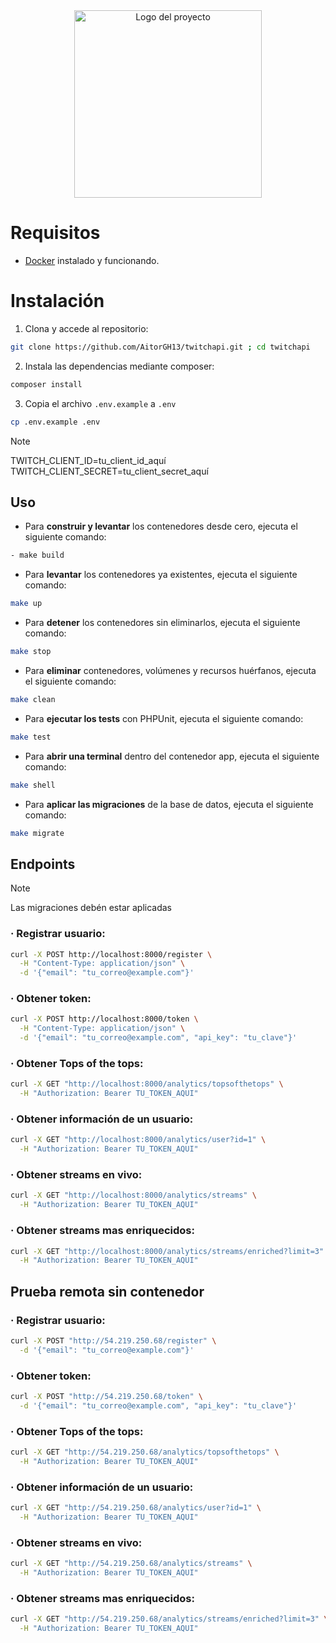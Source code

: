 <div align="center">
  <img src="https://github.com/user-attachments/assets/81c41d22-b9d8-4fcc-ae5b-fd627b54edae" alt="Logo del proyecto" width="300">
</div>

# Requisitos
- [Docker](https://www.docker.com/) instalado y funcionando.
# Instalación
1. Clona y accede al repositorio:
```bash
git clone https://github.com/AitorGH13/twitchapi.git ; cd twitchapi
```
2. Instala las dependencias mediante composer:
```bash
composer install
```
3. Copia el archivo `.env.example` a `.env`

```bash
cp .env.example .env
```
> [!NOTE]
> TWITCH_CLIENT_ID=tu_client_id_aquí  
> TWITCH_CLIENT_SECRET=tu_client_secret_aquí
## Uso
- Para **construir y levantar** los contenedores desde cero, ejecuta el siguiente comando:
```bash
- make build
```
- Para **levantar** los contenedores ya existentes, ejecuta el siguiente comando:
```bash
make up
```
- Para **detener** los contenedores sin eliminarlos, ejecuta el siguiente comando:
```bash
make stop
```
- Para **eliminar** contenedores, volúmenes y recursos huérfanos, ejecuta el siguiente comando:
```bash
make clean
```
- Para **ejecutar los tests** con PHPUnit, ejecuta el siguiente comando:
```bash
make test
```
- Para **abrir una terminal** dentro del contenedor app, ejecuta el siguiente comando:
```bash
make shell
```
- Para **aplicar las migraciones** de la base de datos, ejecuta el siguiente comando:
```bash
make migrate
```
## Endpoints 
> [!NOTE]
> Las migraciones debén estar aplicadas
### · Registrar usuario:
```bash
curl -X POST http://localhost:8000/register \
  -H "Content-Type: application/json" \
  -d '{"email": "tu_correo@example.com"}'
```
### · Obtener token:

```bash
curl -X POST http://localhost:8000/token \
  -H "Content-Type: application/json" \
  -d '{"email": "tu_correo@example.com", "api_key": "tu_clave"}'
```
### · Obtener Tops of the tops:
```bash
curl -X GET "http://localhost:8000/analytics/topsofthetops" \
  -H "Authorization: Bearer TU_TOKEN_AQUI"
```
### · Obtener información de un usuario:
```bash
curl -X GET "http://localhost:8000/analytics/user?id=1" \
  -H "Authorization: Bearer TU_TOKEN_AQUI"
```
### · Obtener streams en vivo:
```bash
curl -X GET "http://localhost:8000/analytics/streams" \
  -H "Authorization: Bearer TU_TOKEN_AQUI"
```
### · Obtener streams mas enriquecidos:
```bash
curl -X GET "http://localhost:8000/analytics/streams/enriched?limit=3" \
  -H "Authorization: Bearer TU_TOKEN_AQUI"
```
## Prueba remota sin contenedor
### · Registrar usuario:
```bash
curl -X POST "http://54.219.250.68/register" \
  -d '{"email": "tu_correo@example.com"}'
```
### · Obtener token:
```bash
curl -X POST "http://54.219.250.68/token" \
  -d '{"email": "tu_correo@example.com", "api_key": "tu_clave"}'
```
### · Obtener Tops of the tops:
```bash
curl -X GET "http://54.219.250.68/analytics/topsofthetops" \
  -H "Authorization: Bearer TU_TOKEN_AQUI"
```
### · Obtener información de un usuario:
```bash
curl -X GET "http://54.219.250.68/analytics/user?id=1" \
  -H "Authorization: Bearer TU_TOKEN_AQUI"
```
### · Obtener streams en vivo:
```bash
curl -X GET "http://54.219.250.68/analytics/streams" \
  -H "Authorization: Bearer TU_TOKEN_AQUI"
```
### · Obtener streams mas enriquecidos:
```bash
curl -X GET "http://54.219.250.68/analytics/streams/enriched?limit=3" \
  -H "Authorization: Bearer TU_TOKEN_AQUI"
```
